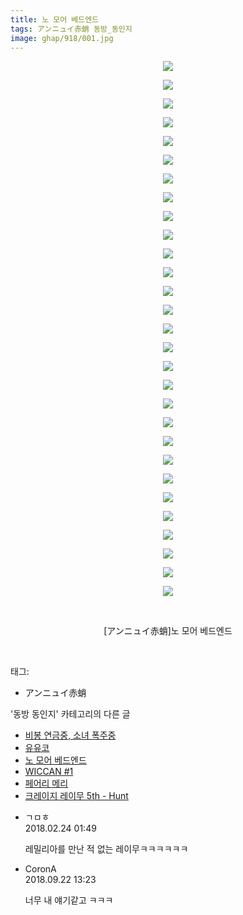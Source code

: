 ```yaml
---
title: 노 모어 베드엔드
tags: アンニュイ赤蛸 동방_동인지
image: ghap/918/001.jpg
---
```

<div class="article">
<p style="text-align: center; clear: none; float: none;"><img src="{{ site.nasurl }}/ghap/918/001.jpg"/></p>
<p style="text-align: center; clear: none; float: none;"><img src="{{ site.nasurl }}/ghap/918/002.jpg"/></p>
<p style="text-align: center; clear: none; float: none;"><img src="{{ site.nasurl }}/ghap/918/003.jpg"/></p>
<p style="text-align: center; clear: none; float: none;"><img src="{{ site.nasurl }}/ghap/918/004.jpg"/></p>
<p style="text-align: center; clear: none; float: none;"><img src="{{ site.nasurl }}/ghap/918/005.jpg"/></p>
<p style="text-align: center; clear: none; float: none;"><img src="{{ site.nasurl }}/ghap/918/006.jpg"/></p>
<p style="text-align: center; clear: none; float: none;"><img src="{{ site.nasurl }}/ghap/918/007.jpg"/></p>
<p style="text-align: center; clear: none; float: none;"><img src="{{ site.nasurl }}/ghap/918/008.jpg"/></p>
<p style="text-align: center; clear: none; float: none;"><img src="{{ site.nasurl }}/ghap/918/009.jpg"/></p>
<p style="text-align: center; clear: none; float: none;"><img src="{{ site.nasurl }}/ghap/918/010.jpg"/></p>
<p style="text-align: center; clear: none; float: none;"><img src="{{ site.nasurl }}/ghap/918/011.jpg"/></p>
<p style="text-align: center; clear: none; float: none;"><img src="{{ site.nasurl }}/ghap/918/012.jpg"/></p>
<p style="text-align: center; clear: none; float: none;"><img src="{{ site.nasurl }}/ghap/918/013.jpg"/></p>
<p style="text-align: center; clear: none; float: none;"><img src="{{ site.nasurl }}/ghap/918/014.jpg"/></p>
<p style="text-align: center; clear: none; float: none;"><img src="{{ site.nasurl }}/ghap/918/015.jpg"/></p>
<p style="text-align: center; clear: none; float: none;"><img src="{{ site.nasurl }}/ghap/918/016.jpg"/></p>
<p style="text-align: center; clear: none; float: none;"><img src="{{ site.nasurl }}/ghap/918/017.jpg"/></p>
<p style="text-align: center; clear: none; float: none;"><img src="{{ site.nasurl }}/ghap/918/018.jpg"/></p>
<p style="text-align: center; clear: none; float: none;"><img src="{{ site.nasurl }}/ghap/918/019.jpg"/></p>
<p style="text-align: center; clear: none; float: none;"><img src="{{ site.nasurl }}/ghap/918/020.jpg"/></p>
<p style="text-align: center; clear: none; float: none;"><img src="{{ site.nasurl }}/ghap/918/021.jpg"/></p>
<p style="text-align: center; clear: none; float: none;"><img src="{{ site.nasurl }}/ghap/918/022.jpg"/></p>
<p style="text-align: center; clear: none; float: none;"><img src="{{ site.nasurl }}/ghap/918/023.jpg"/></p>
<p style="text-align: center; clear: none; float: none;"><img src="{{ site.nasurl }}/ghap/918/024.jpg"/></p>
<p style="text-align: center; clear: none; float: none;"><img src="{{ site.nasurl }}/ghap/918/025.jpg"/></p>
<p style="text-align: center; clear: none; float: none;"><img src="{{ site.nasurl }}/ghap/918/026.jpg"/></p>
<p style="text-align: center; clear: none; float: none;"><img src="{{ site.nasurl }}/ghap/918/027.jpg"/></p>
<p style="text-align: center; clear: none; float: none;"><img src="{{ site.nasurl }}/ghap/918/028.jpg"/></p>
<p style="text-align: center; clear: none; float: none;"><img src="{{ site.nasurl }}/ghap/918/029.jpg"/></p>
<p style="text-align: center; clear: none; float: none;"><br/></p>
<p style="text-align: center; clear: none; float: none;">[アンニュイ赤蛸]노 모어 베드엔드</p>
<p><br/></p>
</div><div class="tagTrail">
<p>태그: </p>
<ul>
<li>アンニュイ赤蛸</li>
</ul>
</div><div class="another">
<p>'동방 동인지' 카테고리의 다른 글</p>
<ul>
<li><a href="/2016-07-18-ghap_920">비봉 연금중, 소녀 폭주중</a></li>
<li><a href="/2016-07-18-ghap_919">유유코</a></li>
<li><a href="/2016-07-18-ghap_918">노 모어 베드엔드</a></li>
<li><a href="/2016-07-18-ghap_917">WICCAN #1</a></li>
<li><a href="/2016-07-18-ghap_916">페어리 메리</a></li>
<li><a href="/2016-07-18-ghap_915">크레이지 레이무 5th - Hunt</a></li>
</ul>
</div><div class="cb_module cb_fluid">
<div class="cb_wrt cb_profile">
<div class="comment">
<ul>
<li class="cb_thumb_off" id="comment15205527">
<div class="cb_comment_area">
<div class="cb_info_area">
<div class="cb_section">
<span class="cb_nick_name">ㄱㅁㅎ</span>
</div>
<div class="cb_section">
<span class="cb_date">2018.02.24 01:49 </span>
</div>
</div>
<div class="cb_dsc_comment">
<p class="cb_dsc">
											레밀리아를 만난 적 없는 레이무ㅋㅋㅋㅋㅋㅋ
										</p>
</div>
</div></li>
<li class="cb_thumb_off" id="comment15338019">
<div class="cb_comment_area">
<div class="cb_info_area">
<div class="cb_section">
<span class="cb_nick_name">CoronA</span>
</div>
<div class="cb_section">
<span class="cb_date">2018.09.22 13:23 </span>
</div>
</div>
<div class="cb_dsc_comment">
<p class="cb_dsc">
											너무 내 얘기같고 ㅋㅋㅋ
										</p>
</div>
</div></li>
</ul>
</div>
</div><!-- commentList close -->
</div>